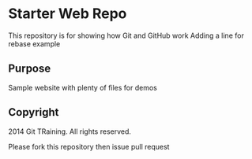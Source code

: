 # Starter Web Repo

This repository is for showing how Git and GitHub work
Adding a line for rebase example

## Purpose

Sample website with plenty of files for demos

## Copyright

2014 Git TRaining. All rights reserved.

Please fork this repository then issue pull request
